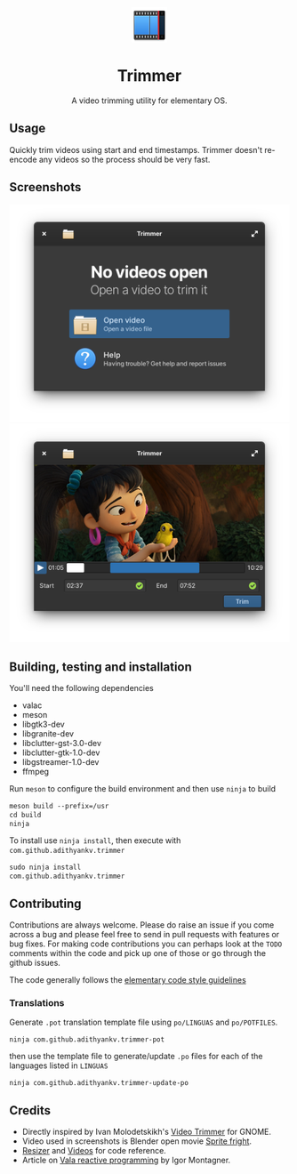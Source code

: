 <div align="center">
  <div align="center">
    <img src="data/icons/trimmer-64.svg" width="64">
  </div>
  <h1 align="center">Trimmer</h1>
  <div align="center">A video trimming utility for elementary OS. </div>
</div>

## Usage

Quickly trim videos using start and end timestamps. Trimmer doesn't re-encode any videos so the process should be very fast.

## Screenshots

![Welcome screen screenshot](data/screenshot-welcome.png)
![Trimming screen screenshot](data/screenshot-trim.png)

## Building, testing and installation
You'll need the following dependencies
- valac
- meson
- libgtk3-dev
- libgranite-dev
- libclutter-gst-3.0-dev
- libclutter-gtk-1.0-dev
- libgstreamer-1.0-dev
- ffmpeg

Run `meson` to configure the build environment and then use `ninja` to build
```
meson build --prefix=/usr
cd build
ninja
```
To install use `ninja install`, then execute with `com.github.adithyankv.trimmer`
```
sudo ninja install
com.github.adithyankv.trimmer
```

## Contributing
Contributions are always welcome. Please do raise an issue if you come across
a bug and please feel free to send in pull requests with features or bug fixes. 
For making code contributions you can perhaps look at the `TODO` comments within
the code and pick up one of those or go through the github issues.

The code generally follows the [elementary code style guidelines](https://docs.elementary.io/develop/writing-apps/code-style)

### Translations
Generate `.pot` translation template file using `po/LINGUAS` and `po/POTFILES`.
```
ninja com.github.adithyankv.trimmer-pot
```
then use the template file to generate/update `.po` files for each of the 
languages listed in `LINGUAS`
```
ninja com.github.adithyankv.trimmer-update-po
```

## Credits
- Directly inspired by Ivan Molodetskikh's [Video Trimmer](https://gitlab.gnome.org/YaLTeR/video-trimmer) for GNOME.
- Video used in screenshots is Blender open movie [Sprite fright](https://studio.blender.org/films/sprite-fright/).
- [Resizer](https://github.com/peteruithoven/resizer) and [Videos](https://github.com/elementary/videos) for code reference.
- Article on [Vala reactive programming](https://dev.to/igordsm/vala-reactive-programming-2pf4) by Igor Montagner.
